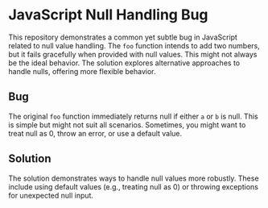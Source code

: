 # JavaScript Null Handling Bug

This repository demonstrates a common yet subtle bug in JavaScript related to null value handling. The `foo` function intends to add two numbers, but it fails gracefully when provided with null values. This might not always be the ideal behavior.  The solution explores alternative approaches to handle nulls, offering more flexible behavior.

## Bug

The original `foo` function immediately returns null if either `a` or `b` is null. This is simple but might not suit all scenarios. Sometimes, you might want to treat null as 0, throw an error, or use a default value.

## Solution

The solution demonstrates ways to handle null values more robustly.  These include using default values (e.g., treating null as 0) or throwing exceptions for unexpected null input.